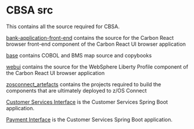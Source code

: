 # CBSA src
<!--
 Copyright IBM Corp. 2023                                      -->
This contains all the source required for CBSA.

[bank-application-front-end](./bank-application-frontend) contains the source for the Carbon React browser front-end  component of the Carbon React UI browser application

[base](./base) contains COBOL and BMS map source and copybooks

[webui](./webui) contains the source for the WebSphere Liberty Profile component of the Carbon React UI browser application

[zosconnect_artefacts](./zosconnect_artefacts) contains the projects required to build the components that are ultimately deployed to z/OS Connect

[Customer Services Interface](./Z-OS-Connect-Customer-Services-Interface) is the Customer Services Spring Boot application.

[Payment Interface](./Z-OS-Connect-Payment-Interface) is the Customer Services Spring Boot application.